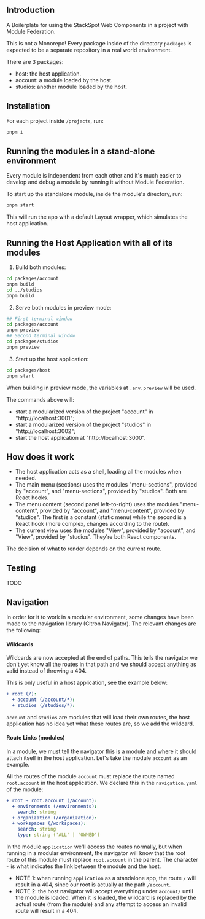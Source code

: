 ## Introduction
A Boilerplate for using the StackSpot Web Components in a project with Module Federation.

This is not a Monorepo! Every package inside of the directory `packages` is expected to be a separate repository in a real world environment.

There are 3 packages:
- host: the host application.
- account: a module loaded by the host.
- studios: another module loaded by the host.

## Installation
For each project inside `/projects`, run:

```sh
pnpm i
```

## Running the modules in a stand-alone environment
Every module is independent from each other and it's much easier to develop and debug a module by running it without Module Federation.

To start up the standalone module, inside the module's directory, run:

```sh
pnpm start
```

This will run the app with a default Layout wrapper, which simulates the host application.

## Running the Host Application with all of its modules
1. Build both modules:
```sh
cd packages/account
pnpm build
cd ../studios
pnpm build
```
2. Serve both modules in preview mode:
```sh
## First terminal window
cd packages/account
pnpm preview
## Second terminal window
cd packages/studios
pnpm preview
```
3. Start up the host application:
```sh
cd packages/host
pnpm start
```

When building in preview mode, the variables at `.env.preview` will be used.

The commands above will:
- start a modularized version of the project "account" in "http://localhost:3001";
- start a modularized version of the project "studios" in "http://localhost:3002";
- start the host application at "http://localhost:3000".

## How does it work
- The host application acts as a shell, loading all the modules when needed.
- The main menu (sections) uses the modules "menu-sections", provided by "account", and "menu-sections", provided by "studios". Both are React hooks.
- The menu content (second panel left-to-right) uses the modules "menu-content", provided by "account", and "menu-content", provided by "studios". The
first is a constant (static menu) while the second is a React hook (more complex, changes according to the route).
- The current view uses the modules "View", provided by "account", and "View", provided by "studios". They're both React components.

The decision of what to render depends on the current route.

## Testing
TODO

## Navigation
In order for it to work in a modular environment, some changes have been made to the navigation library (Citron Navigator). The relevant changes are
the following:

#### Wildcards
Wildcards are now accepted at the end of paths. This tells the navigator we don't yet know all the routes in that path and we should accept anything
as valid instead of throwing a 404.

This is only useful in a host application, see the example below:

```yaml
+ root (/):
  + account (/account/*):
  + studios (/studios/*):
```

`account` and `studios` are modules that will load their own routes, the host application has no idea yet what these routes are, so we add the
wildcard.

#### Route Links (modules)
In a module, we must tell the navigator this is a module and where it should attach itself in the host application. Let's take the module `account`
as an example.

All the routes of the module `account` must replace the route named `root.account` in the host application. We declare this in the `navigation.yaml`
of the module:

```yaml
+ root ~ root.account (/account):
  + environments (/environments):
    search: string
  + organization (/organization):
  + workspaces (/workspaces):
    search: string
    type: string ('ALL' | 'OWNED')
```

In the module `application` we'll access the routes normally, but when running in a modular environment, the navigator will know that the root route
of this module must replace `root.account` in the parent. The character `~` is what indicates the link between the module and the host.

- NOTE 1: when running `application` as a standalone app, the route `/` will result in a 404, since our root is actually at the path `/account`.
- NOTE 2: the host navigator will accept everything under `account/` until the module is loaded. When it is loaded, the wildcard is replaced by the
actual route (from the module) and any attempt to access an invalid route will result in a 404.
